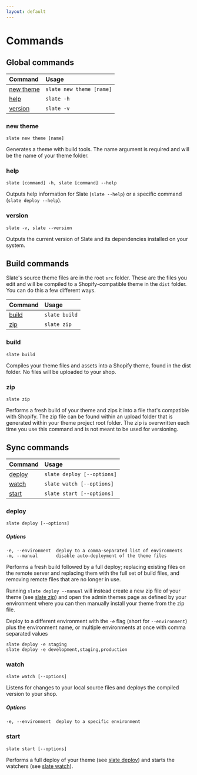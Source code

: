 ```yaml
---
layout: default
---
```

# Commands

## Global commands

| Command | Usage |
| :------ | :---- |
| [new theme](#new-theme) | `slate new theme [name]` |
| [help](#help) | `slate -h` |
| [version](#version) | `slate -v` |

### new theme

```
slate new theme [name]
```

Generates a theme with build tools. The name argument is required and will be the name of your theme folder.

### help

```
slate [command] -h, slate [command] --help
```

Outputs help information for Slate (`slate --help`) or a specific command (`slate deploy --help`).

### version

```
slate -v, slate --version
```

Outputs the current version of Slate and its dependencies installed on your system.

## Build commands

Slate's source theme files are in the root `src` folder. These are the files you edit and will be compiled to a Shopify-compatible theme in the `dist` folder. You can do this a few different ways.

| Command | Usage |
| :------ | :---- |
| [build](#build) | `slate build` |
| [zip](#zip) | `slate zip` |

### build

```
slate build
```

Compiles your theme files and assets into a Shopify theme, found in the dist folder. No files will be uploaded to your shop.

### zip

```
slate zip
```

Performs a fresh build of your theme and zips it into a file that's compatible with Shopify. The zip file can be found within an upload folder that is generated within your theme project root folder. The zip is overwritten each time you use this command and is not meant to be used for versioning.

## Sync commands

| Command | Usage |
| :------ | :---- |
| [deploy](#deploy) | `slate deploy [--options]` |
| [watch](#watch) | `slate watch [--options]` |
| [start](#start) | `slate start [--options]` |

### deploy

```
slate deploy [--options]
```

##### Options

```
-e, --environment  deploy to a comma-separated list of environments
-m, --manual       disable auto-deployment of the theme files
```

Performs a fresh build followed by a full deploy; replacing existing files on the remote server and replacing them with the full set of build files, and removing remote files that are no longer in use.

Running `slate deploy --manual` will instead create a new zip file of your theme (see [slate zip](#zip)) and open the admin themes page as defined by your environment where you can then manually install your theme from the zip file.

Deploy to a different environment with the `-e` flag (short for `--environment`) plus the environment name, or multiple environments at once with comma separated values
```
slate deploy -e staging
slate deploy -e development,staging,production
```

### watch

```
slate watch [--options]
```

Listens for changes to your local source files and deploys the compiled version to your shop.

##### Options
```
-e, --environment  deploy to a specific environment
```

### start

```
slate start [--options]
```

Performs a full deploy of your theme (see [slate deploy](#deploy)) and starts the watchers (see [slate watch](#watch)).
